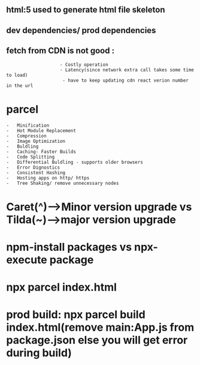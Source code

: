 ## html:5 used to generate html file skeleton
## dev dependencies/ prod dependencies
## fetch from CDN is not good :
                        - Costly operation
                        - Latency(since network extra call takes some time to load)
                         - have to keep updating cdn react verion number in the url
# parcel
    -   Minification
    -   Hot Module Replacement
    -   Compression
    -   Image Optimization
    -   Buldling
    -   Caching- Faster Builds
    -   Code Splitting
    -   Differential Buldling - supports older browsers
    -   Error Dignostics
    -   Consistent Hashing
    -   Hosting apps on http/ https
    -   Tree Shaking/ remove unnecessary nodes

# Caret(^)-->Minor version upgrade vs Tilda(~)-->major version upgrade
# npm-install packages vs npx- execute package
# npx parcel index.html
# prod build: npx parcel build index.html(remove main:App.js from package.json else you will get error during build)